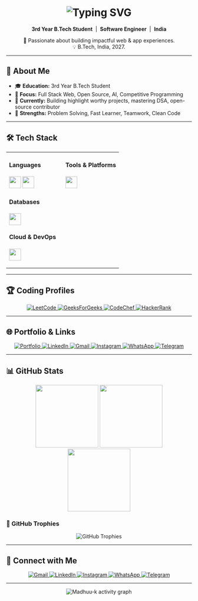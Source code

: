 <!--
  Professional GitHub Profile README for Madhuu-k
  - No banner or unnecessary animations.
  - Premium, modern icons (Shields.io, skillicons.dev, SVGs).
  - Clean, dark theme with professional arrangement.
  - Responsive, readable, and focused on your strengths and branding.
  - All sections are actionable for recruiters & collaborators.
-->

<h1 align="center">
  <img src="https://readme-typing-svg.herokuapp.com?font=Fira+Code&size=22&pause=700&color=30FDCB&center=true&vCenter=true&width=380&lines=👋+Hello%2C+I'm+Madhu;Full+Stack+Developer;Software+Engineer;Open+Source+Contributor" alt="Typing SVG" />
</h1>

<p align="center">
  <b>3rd Year B.Tech Student</b> &nbsp;|&nbsp; <b>Software Engineer</b> &nbsp;|&nbsp; <b>India</b>
</p>
<p align="center">
  🚀 Passionate about building impactful web & app experiences.<br/>
  💡 B.Tech, India, 2027.
</p>

---

## 🚀 About Me

- 🎓 <b>Education:</b> 3rd Year B.Tech Student
- 💼 <b>Focus:</b> Full Stack Web, Open Source, AI, Competitive Programming
- 🌱 <b>Currently:</b> Building highlight worthy projects, mastering DSA, open-source contributor
- 🏅 <b>Strengths:</b> Problem Solving, Fast Learner, Teamwork, Clean Code

---

## 🛠️ Tech Stack

<table>
  <tr>
    <td valign="top" width="50%">
      <h4>Languages</h4>
      <p>
        <img src="https://skillicons.dev/icons?i=c,cpp,java,python" height="32"/>
        <img src="https://skillicons.dev/icons?i=html,css,js" height="32"/>
      </p>
      <h4>Databases</h4>
      <p>
        <img src="https://skillicons.dev/icons?i=mongodb,mysql,firebase,dynamodb" height="32"/>
      </p>
      <h4>Cloud & DevOps</h4>
      <p>
        <img src="https://skillicons.dev/icons?i=aws,azure,netlify,vercel,heroku,render,docker,linux" height="32"/>
      </p>
    </td>
    <td valign="top" width="50%">
<!--       <h4>Frameworks & Libraries</h4>
      <p>
        <img src="https://skillicons.dev/icons?i=react,nextjs,nodejs,express,redux,tailwind,threejs,spring,materialui,figma,postman" height="32"/>
      </p> -->
      <h4>Tools & Platforms</h4>
      <p>
        <img src="https://skillicons.dev/icons?i=git,github,vscode" height="32"/>
      </p>
<!--       <h4>Other Skills</h4>
      <p>
        <img src="https://skillicons.dev/icons?i=linux" height="32"/>
        <img src="https://cdn.jsdelivr.net/gh/devicons/devicon/icons/bash/bash-original.svg" height="32" title="Bash"/>
        <img src="https://cdn.simpleicons.org/figma/0AC97F/white" height="32" title="Figma"/>
      </p> -->
    </td>
  </tr>
</table>

---

## 🏆 Coding Profiles

<div align="center">
  <a href="https://leetcode.com/u/klu2300031210/" target="_blank">
    <img src="https://img.shields.io/badge/LeetCode-FFA116?style=flat-square&logo=LeetCode&logoColor=white" alt="LeetCode"/>
  </a>
  <a href="https://auth.geeksforgeeks.org/user/user_dm4ubxhqh8u" target="_blank">
    <img src="https://img.shields.io/badge/GeeksforGeeks-2F8D46?style=flat-square&logo=geeksforgeeks&logoColor=white" alt="GeeksForGeeks"/>
  </a>
  <a href="https://www.codechef.com/users/klu2300031210" target="_blank">
    <img src="https://img.shields.io/badge/CodeChef-%23964B00?style=flat-square&logo=CodeChef&logoColor=white" alt="CodeChef"/>
  </a>
  <a href="https://www.hackerrank.com/profile/h2300031210" target="_blank">
    <img src="https://img.shields.io/badge/HackerRank-2EC866?style=flat-square&logo=HackerRank&logoColor=white" alt="HackerRank"/>
  </a>
</div>

---

## 🌐 Portfolio & Links

<div align="center">

<a href="https://madhuu-k.github.io/" target="_blank">
  <img src="https://img.shields.io/badge/Portfolio-%23000000.svg?style=for-the-badge&logo=firefox&logoColor=%23FF7139" alt="Portfolio"/>
</a>
<a href="https://www.linkedin.com/in/madhuu-k" target="_blank">
  <img src="https://img.shields.io/badge/LinkedIn-%230077B5.svg?style=for-the-badge&logo=linkedin&logoColor=white" alt="LinkedIn"/>
</a>
<a href="mailto:your.email@example.com">
  <img src="https://img.shields.io/badge/Gmail-D14836?style=for-the-badge&logo=gmail&logoColor=white" alt="Gmail"/>
</a>
<a href="https://instagram.com/___himanshu.02" target="_blank">
  <img src="https://img.shields.io/badge/Instagram-%23E4405F.svg?style=for-the-badge&logo=Instagram&logoColor=white" alt="Instagram"/>
</a>
<a href="https://wa.me/918544171582" target="_blank">
  <img src="https://img.shields.io/badge/WhatsApp-25D366?style=for-the-badge&logo=whatsapp&logoColor=white" alt="WhatsApp"/>
</a>
<a href="https://t.me/Himanshu31496" target="_blank">
  <img src="https://img.shields.io/badge/Telegram-2CA5E0?style=for-the-badge&logo=telegram&logoColor=white" alt="Telegram"/>
</a>
</div>

---

## 📊 GitHub Stats

<div align="center">
  <img src="https://github-readme-stats.vercel.app/api?username=Madhuu-k&theme=tokyonight&hide_border=false&include_all_commits=true&count_private=false" height="170"/>
  <img src="https://nirzak-streak-stats.vercel.app/?user=Madhuu-k&theme=tokyonight&hide_border=false" height="170"/>
  <img src="https://github-readme-stats.vercel.app/api/top-langs/?username=Madhuu-k&theme=tokyonight&hide_border=false&layout=compact" height="170"/>
</div>

### 🏅 GitHub Trophies

<p align="center">
  <img src="https://github-profile-trophy.vercel.app/?username=Madhuu-k&theme=juicyfresh" alt="GitHub Trophies"/>
</p>

---

## 🤝 Connect with Me

<p align="center">
  <a href="mailto:your.email@example.com" target="_blank">
    <img src="https://img.shields.io/badge/Gmail-D14836?style=for-the-badge&logo=gmail&logoColor=white" alt="Gmail"/>
  </a>
  <a href="https://www.linkedin.com/in/madhuu-k" target="_blank">
    <img src="https://img.shields.io/badge/LinkedIn-%230077B5.svg?style=for-the-badge&logo=linkedin&logoColor=white" alt="LinkedIn"/>
  </a>
  <a href="https://instagram.com/___himanshu.02" target="_blank">
    <img src="https://img.shields.io/badge/Instagram-%23E4405F.svg?style=for-the-badge&logo=Instagram&logoColor=white" alt="Instagram"/>
  </a>
  <a href="https://wa.me/918544171582" target="_blank">
    <img src="https://img.shields.io/badge/WhatsApp-25D366?style=for-the-badge&logo=whatsapp&logoColor=white" alt="WhatsApp"/>
  </a>
  <a href="https://t.me/Himanshu31496" target="_blank">
    <img src="https://img.shields.io/badge/Telegram-2CA5E0?style=for-the-badge&logo=telegram&logoColor=white" alt="Telegram"/>
  </a>
</p>

---

<p align="center">
  <img src="https://github-readme-activity-graph.vercel.app/graph?username=Madhuu-k&bg_color=0d1117&color=79ff97&line=79ff97&point=ffffff&area=true&hide_border=true" alt="Madhuu-k activity graph" />
</p>

<!--
  - All icons use skillicons.dev or direct SVG/CDN for a premium look.
  - No banner/animation, just clean, dark, modern, and professional.
  - Responsive for all devices and dark mode–friendly.
  - Replace placeholder links (portfolio, email, etc.) with your actual details.
-->
